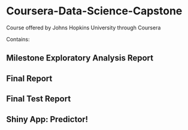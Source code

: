 # Coursera-Data-Science-Capstone
Course offered by Johns Hopkins University through Coursera

Contains: 

## Milestone Exploratory Analysis Report

## Final Report

## Final Test Report

## Shiny App: Predictor!

